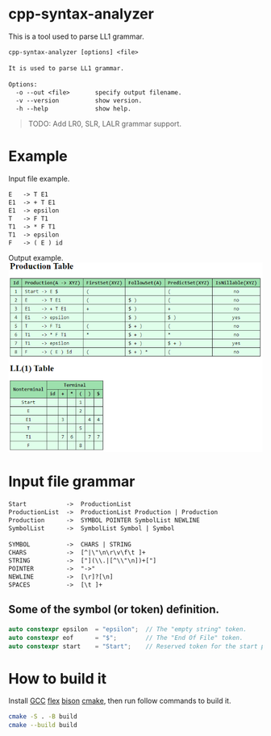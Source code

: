 # cpp-syntax-analyzer
This is a tool used to parse LL1 grammar.

```
cpp-syntax-analyzer [options] <file>

It is used to parse LL1 grammar.

Options:
  -o --out <file>       specify output filename.
  -v --version          show version.
  -h --help             show help.
```

>TODO: Add LR0, SLR, LALR grammar support.
# Example
Input file example.  
```
E   -> T E1
E1  -> + T E1
E1  -> epsilon
T   -> F T1
T1  -> * F T1
T1  -> epsilon
F   -> ( E ) id
```

Output example.  
![](./doc/example2_output.png)  

# Input file grammar
```BNF
Start           ->  ProductionList
ProductionList  ->  ProductionList Production | Production
Production      ->  SYMBOL POINTER SymbolList NEWLINE
SymbolList      ->  SymbolList Symbol | Symbol

SYMBOL          ->  CHARS | STRING
CHARS           ->  [^|\"\n\r\v\f\t ]+
STRING          ->  ["](\\.|[^\\"\n])+["]
POINTER         ->  "->"
NEWLINE         ->  [\r]?[\n]
SPACES          ->  [\t ]+
```
## Some of the symbol (or token) definition.
```C++
auto constexpr epsilon  = "epsilon";  // The "empty string" token.
auto constexpr eof      = "$";        // The "End Of File" token.
auto constexpr start    = "Start";    // Reserved token for the start production.
```

# How to build it

Install [GCC](https://gcc.gnu.org/) [flex](https://github.com/westes/flex) [bison](https://www.gnu.org/software/bison/) [cmake](https://www.cmake.org/), then run follow commands to build it.
```Bash
cmake -S . -B build
cmake --build build
```